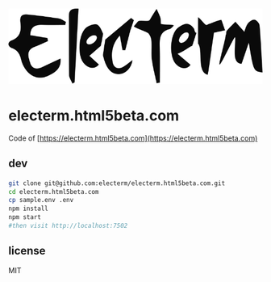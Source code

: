 
<h1 class="aligncenter">
    <a href="http://electerm.html5beta.com">
        <img src="https://github.com/electerm/electerm-resource/raw/master/static/images/electerm.png", alt="" />
    </a>
</h1>

# electerm.html5beta.com

Code of [https://electerm.html5beta.com](https://electerm.html5beta.com)

## dev

```bash
git clone git@github.com:electerm/electerm.html5beta.com.git
cd electerm.html5beta.com
cp sample.env .env
npm install
npm start
#then visit http://localhost:7502
```

## license

MIT



